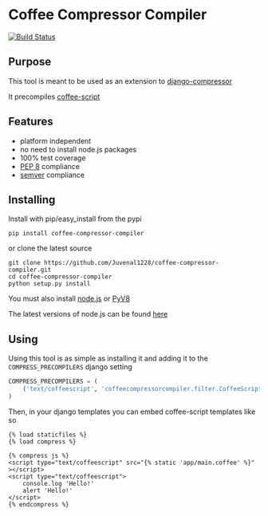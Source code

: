Coffee Compressor Compiler
=========================

[![Build Status](https://travis-ci.org/Juvenal1228/coffee-compressor-compiler.png?branch=master)](https://travis-ci.org/Juvenal1228/coffee-compressor-compiler)

Purpose
-------

This tool is meant to be used as an extension to [django-compressor](https://github.com/jezdez/django_compressor)

It precompiles [coffee-script](http://coffeescript.org/)


Features
--------

- platform independent
- no need to install node.js packages
- 100% test coverage
- [PEP 8](http://www.python.org/dev/peps/pep-0008/) compliance
- [semver](http://semver.org/) compliance


Installing
----------

Install with pip/easy_install from the pypi

`pip install coffee-compressor-compiler`

or clone the latest source

    git clone https://github.com/Juvenal1228/coffee-compressor-compiler.git
    cd coffee-compressor-compiler
    python setup.py install

You must also install [node.js](http://nodejs.org/) or [PyV8](https://code.google.com/p/pyv8/)

The latest versions of node.js can be found [here](http://nodejs.org/download/)

Using
-----

Using this tool is as simple as installing it and adding it to the `COMPRESS_PRECOMPILERS` django setting

```python
COMPRESS_PRECOMPILERS = (
    ('text/coffeescript', 'coffeecompressorcompiler.filter.CoffeeScriptCompiler'),
)
```

Then, in your django templates you can embed coffee-script templates like so
```html+django
{% load staticfiles %}
{% load compress %}

{% compress js %}
<script type="text/coffeescript" src="{% static 'app/main.coffee' %}" ></script>
<script type="text/coffeescript">
    console.log 'Hello!'
    alert 'Hello!'
</script>
{% endcompress %}
```
